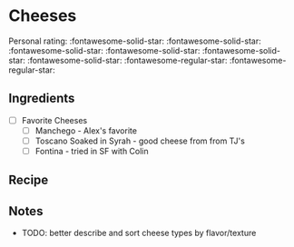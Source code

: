 <!-- Do not modify sections with "AUTO-*". They are updated by make.py -->

# Cheeses

<!-- rating=3; (User can specify rating on scale of 1-5) -->
<!-- AUTO-UserRating -->
Personal rating: :fontawesome-solid-star: :fontawesome-solid-star: :fontawesome-solid-star: :fontawesome-solid-star: :fontawesome-solid-star: :fontawesome-solid-star: :fontawesome-regular-star: :fontawesome-regular-star:
<!-- /AUTO-UserRating -->

<!-- TODO: Capture image for Cheeses -->

## Ingredients

* [ ] Favorite Cheeses
    * [ ] Manchego - Alex's favorite
    * [ ] Toscano Soaked in Syrah - good cheese from from TJ's
    * [ ] Fontina - tried in SF with Colin

## Recipe



## Notes

* TODO: better describe and sort cheese types by flavor/texture
